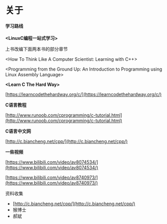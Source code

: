 # 关于

#### 学习路线

**&lt;LinuxC编程一站式学习&gt;**

上书改编下面两本书的部分章节

&lt;How To Think Like A Computer Scientist: Learning with C++&gt;

&lt;Programming from the Ground Up: An Introduction to Programming using Linux Assembly Language&gt;

**&lt;Learn C The Hard Way&gt;**

[https://learncodethehardway.org/c/](https://learncodethehardway.org/c/)

**C语言教程**

[http://www.runoob.com/cprogramming/c-tutorial.html](http://www.runoob.com/cprogramming/c-tutorial.html)

**C语言中文网**

[http://c.biancheng.net/cpp/](http://c.biancheng.net/cpp/)

**一些视频**

[https://www.bilibili.com/video/av8074534/](https://www.bilibili.com/video/av8074534/)

[https://www.bilibili.com/video/av8740973/](https://www.bilibili.com/video/av8740973/)

资料收集

* [http://c.biancheng.net/cpp/](http://c.biancheng.net/cpp/)
* 猴博士
* 郝斌



